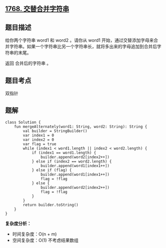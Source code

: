 ## [1768. 交替合并字符串](https://leetcode.cn/problems/merge-strings-alternately/description/)

## 题目描述

给你两个字符串 word1 和 word2 。请你从 word1 开始，通过交替添加字母来合并字符串。如果一个字符串比另一个字符串长，就将多出来的字母追加到合并后字符串的末尾。

返回 合并后的字符串 。

## 题目考点

双指针

## 题解
 
```
class Solution {
    fun mergeAlternately(word1: String, word2: String): String {
        val builder = StringBuilder()
        var index1 = 0
        var index2 = 0
        var flag = true
        while (index1 < word1.length || index2 < word2.length) {
            if (index1 == word1.length) {
                builder.append(word2[index2++])
            } else if (index2 == word2.length) {
                builder.append(word1[index1++])
            } else if (flag) {
                builder.append(word1[index1++])
                flag = !flag
            } else {
                builder.append(word2[index2++])
                flag = !flag
            }
        }
        return builder.toString()
    }
}
```

**复杂度分析：**

- 时间复杂度：O(n + m)
- 空间复杂度：O(1) 不考虑结果数组

